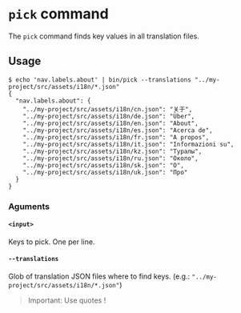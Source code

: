 # `pick` command

The `pick` command finds key values in all translation files.

## Usage

    $ echo 'nav.labels.about' | bin/pick --translations "../my-project/src/assets/i18n/*.json"
    {
      "nav.labels.about": {
        "../my-project/src/assets/i18n/cn.json": "关于",
        "../my-project/src/assets/i18n/de.json": "Über",
        "../my-project/src/assets/i18n/en.json": "About",
        "../my-project/src/assets/i18n/es.json": "Acerca de",
        "../my-project/src/assets/i18n/fr.json": "A propos",
        "../my-project/src/assets/i18n/it.json": "Informazioni su",
        "../my-project/src/assets/i18n/kz.json": "Туралы",
        "../my-project/src/assets/i18n/ru.json": "Около",
        "../my-project/src/assets/i18n/sk.json": "O",
        "../my-project/src/assets/i18n/uk.json": "Про"
      }
    }

### Aguments

#### `<input>`

Keys to pick. One per line.

#### `--translations`

Glob of translation JSON files where to find keys. (e.g.: `"../my-project/src/assets/i18n/*.json"`)

> Important: Use quotes !
